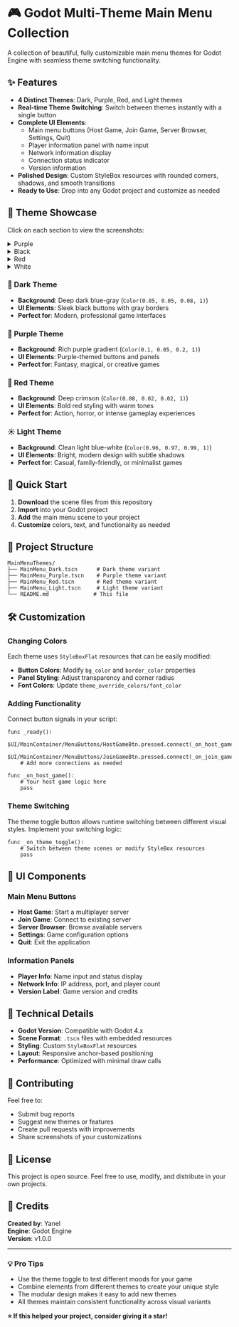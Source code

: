 # 🎮 Godot Multi-Theme Main Menu Collection

A collection of beautiful, fully customizable main menu themes for Godot Engine with seamless theme switching functionality.

## ✨ Features

- **4 Distinct Themes**: Dark, Purple, Red, and Light themes
- **Real-time Theme Switching**: Switch between themes instantly with a single button
- **Complete UI Elements**: 
  - Main menu buttons (Host Game, Join Game, Server Browser, Settings, Quit)
  - Player information panel with name input
  - Network information display
  - Connection status indicator
  - Version information
- **Polished Design**: Custom StyleBox resources with rounded corners, shadows, and smooth transitions
- **Ready to Use**: Drop into any Godot project and customize as needed

## 🎨 Theme Showcase
Click on each section to view the screenshots:

<details>
<summary>Purple</summary>
<br>
<img width="1153" height="649" alt="Plugin Interface 1" src="https://github.com/user-attachments/assets/eefe7e29-beb7-4ae2-982e-5c27151be8c8">
</details>

<details>
<summary>Black</summary>
<br>
<img width="1153" height="649" alt="Plugin Interface 2" src="https://github.com/user-attachments/assets/aa3643bc-16f1-48f4-b07e-daaa6957bb86">
</details>

<details>
<summary>Red</summary>
<br>
<img width="1153" height="649" alt="Plugin Interface 3" src="https://github.com/user-attachments/assets/3c6d0a5c-9c67-439a-b688-eaa3067a03ef">
</details>

<details>
<summary>White</summary>
<br>
<img width="1153" height="649" alt="Plugin Interface 4" src="https://github.com/user-attachments/assets/c395cbb2-1402-45bf-a201-673fb55ece9f">
</details>

### 🌙 Dark Theme
- **Background**: Deep dark blue-gray (`Color(0.05, 0.05, 0.08, 1)`)
- **UI Elements**: Sleek black buttons with gray borders
- **Perfect for**: Modern, professional game interfaces

### 💜 Purple Theme  
- **Background**: Rich purple gradient (`Color(0.1, 0.05, 0.2, 1)`)
- **UI Elements**: Purple-themed buttons and panels
- **Perfect for**: Fantasy, magical, or creative games

### 🔴 Red Theme
- **Background**: Deep crimson (`Color(0.08, 0.02, 0.02, 1)`)
- **UI Elements**: Bold red styling with warm tones
- **Perfect for**: Action, horror, or intense gameplay experiences

### ☀️ Light Theme
- **Background**: Clean light blue-white (`Color(0.96, 0.97, 0.99, 1)`)
- **UI Elements**: Bright, modern design with subtle shadows
- **Perfect for**: Casual, family-friendly, or minimalist games

## 🚀 Quick Start

1. **Download** the scene files from this repository
2. **Import** into your Godot project
3. **Add** the main menu scene to your project
4. **Customize** colors, text, and functionality as needed

## 📁 Project Structure

```
MainMenuThemes/
├── MainMenu_Dark.tscn      # Dark theme variant
├── MainMenu_Purple.tscn    # Purple theme variant  
├── MainMenu_Red.tscn       # Red theme variant
├── MainMenu_Light.tscn     # Light theme variant
└── README.md              # This file
```

## 🛠️ Customization

### Changing Colors
Each theme uses `StyleBoxFlat` resources that can be easily modified:
- **Button Colors**: Modify `bg_color` and `border_color` properties
- **Panel Styling**: Adjust transparency and corner radius
- **Font Colors**: Update `theme_override_colors/font_color`

### Adding Functionality
Connect button signals in your script:
```gdscript
func _ready():
    $UI/MainContainer/MenuButtons/HostGameBtn.pressed.connect(_on_host_game)
    $UI/MainContainer/MenuButtons/JoinGameBtn.pressed.connect(_on_join_game)
    # Add more connections as needed

func _on_host_game():
    # Your host game logic here
    pass
```

### Theme Switching
The theme toggle button allows runtime switching between different visual styles. Implement your switching logic:
```gdscript
func _on_theme_toggle():
    # Switch between theme scenes or modify StyleBox resources
    pass
```

## 🎯 UI Components

### Main Menu Buttons
- **Host Game**: Start a multiplayer server
- **Join Game**: Connect to existing server  
- **Server Browser**: Browse available servers
- **Settings**: Game configuration options
- **Quit**: Exit the application

### Information Panels
- **Player Info**: Name input and status display
- **Network Info**: IP address, port, and player count
- **Version Label**: Game version and credits

## 🔧 Technical Details

- **Godot Version**: Compatible with Godot 4.x
- **Scene Format**: `.tscn` files with embedded resources
- **Styling**: Custom `StyleBoxFlat` resources
- **Layout**: Responsive anchor-based positioning
- **Performance**: Optimized with minimal draw calls

## 🤝 Contributing

Feel free to:
- Submit bug reports
- Suggest new themes or features
- Create pull requests with improvements
- Share screenshots of your customizations

## 📝 License

This project is open source. Feel free to use, modify, and distribute in your own projects.

## 🙏 Credits

**Created by**: Yanel  
**Engine**: Godot Engine  
**Version**: v1.0.0

---

### 💡 Pro Tips

- Use the theme toggle to test different moods for your game
- Combine elements from different themes to create your unique style  
- The modular design makes it easy to add new themes
- All themes maintain consistent functionality across visual variants

**⭐ If this helped your project, consider giving it a star!**
